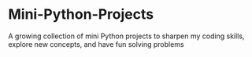 # Mini-Python-Projects
A growing collection of mini Python projects to sharpen my coding skills, explore new concepts, and have fun solving problems
